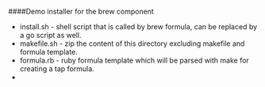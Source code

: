 ####Demo installer for the brew component

- install.sh - shell script that is called by brew formula, can be replaced by a go script as well.
- makefile.sh - zip the content of this directory excluding makefile and formula template.
- formula.rb - ruby formula template which will be parsed with make for creating a tap formula.
- 
